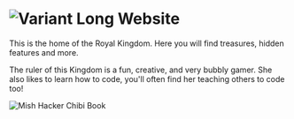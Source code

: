 # ![Variant Long Website](https://user-images.githubusercontent.com/36594527/132168637-781581e3-541b-4291-b216-5c31a16783da.png)

This is the home of the Royal Kingdom. Here you will find treasures, hidden features and more.

The ruler of this Kingdom is a fun, creative, and very bubbly gamer. She also likes to learn how to code, you'll often find her teaching others to code too!

![Mish Hacker Chibi  Book](https://user-images.githubusercontent.com/36594527/132168823-c9118c96-e3c1-4952-aed1-e5b3e23a375d.png)

